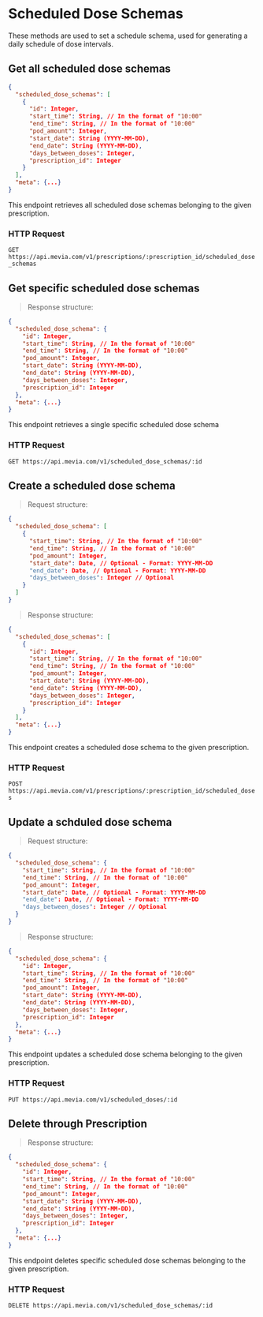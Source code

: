 # Scheduled Dose Schemas
These methods are used to set a schedule schema, used for generating a daily schedule of dose intervals.

## Get all scheduled dose schemas

```json
{
  "scheduled_dose_schemas": [
    {
      "id": Integer,
      "start_time": String, // In the format of "10:00"
      "end_time": String, // In the format of "10:00"
      "pod_amount": Integer,
      "start_date": String (YYYY-MM-DD),
      "end_date": String (YYYY-MM-DD),
      "days_between_doses": Integer,
      "prescription_id": Integer
    }
  ],
  "meta": {...}
}
```

This endpoint retrieves all scheduled dose schemas belonging to the given prescription.

### HTTP Request

`GET https://api.mevia.com/v1/prescriptions/:prescription_id/scheduled_dose_schemas`

## Get specific scheduled dose schemas

> Response structure:

```json
{
  "scheduled_dose_schema": {
    "id": Integer,
    "start_time": String, // In the format of "10:00"
    "end_time": String, // In the format of "10:00"
    "pod_amount": Integer,
    "start_date": String (YYYY-MM-DD),
    "end_date": String (YYYY-MM-DD),
    "days_between_doses": Integer,
    "prescription_id": Integer
  },
  "meta": {...}
}
```

This endpoint retrieves a single specific scheduled dose schema

### HTTP Request

`GET https://api.mevia.com/v1/scheduled_dose_schemas/:id`

## Create a scheduled dose schema

> Request structure:

```json
{
  "scheduled_dose_schema": [
    {
      "start_time": String, // In the format of "10:00"
      "end_time": String, // In the format of "10:00"
      "pod_amount": Integer,
      "start_date": Date, // Optional - Format: YYYY-MM-DD
      "end_date": Date, // Optional - Format: YYYY-MM-DD
      "days_between_doses": Integer // Optional
    }
  ]
}
```

> Response structure:

```json
{
  "scheduled_dose_schemas": [
    {
      "id": Integer,
      "start_time": String, // In the format of "10:00"
      "end_time": String, // In the format of "10:00"
      "pod_amount": Integer,
      "start_date": String (YYYY-MM-DD),
      "end_date": String (YYYY-MM-DD),
      "days_between_doses": Integer,
      "prescription_id": Integer
    }
  ],
  "meta": {...}
}
```

This endpoint creates a scheduled dose schema to the given prescription.

### HTTP Request

`POST https://api.mevia.com/v1/prescriptions/:prescription_id/scheduled_doses`

## Update a schduled dose schema

> Request structure:

```json
{
  "scheduled_dose_schema": {
    "start_time": String, // In the format of "10:00"
    "end_time": String, // In the format of "10:00"
    "pod_amount": Integer,
    "start_date": Date, // Optional - Format: YYYY-MM-DD
    "end_date": Date, // Optional - Format: YYYY-MM-DD
    "days_between_doses": Integer // Optional
  }
}
```

> Response structure:

```json
{
  "scheduled_dose_schema": {
    "id": Integer,
    "start_time": String, // In the format of "10:00"
    "end_time": String, // In the format of "10:00"
    "pod_amount": Integer,
    "start_date": String (YYYY-MM-DD),
    "end_date": String (YYYY-MM-DD),
    "days_between_doses": Integer,
    "prescription_id": Integer
  },
  "meta": {...}
}
```

This endpoint updates a scheduled dose schema belonging to the given prescription.

### HTTP Request

`PUT https://api.mevia.com/v1/scheduled_doses/:id`

## Delete through Prescription

> Response structure:

```json
{
  "scheduled_dose_schema": {
    "id": Integer,
    "start_time": String, // In the format of "10:00"
    "end_time": String, // In the format of "10:00"
    "pod_amount": Integer,
    "start_date": String (YYYY-MM-DD),
    "end_date": String (YYYY-MM-DD),
    "days_between_doses": Integer,
    "prescription_id": Integer
  },
  "meta": {...}
}
```

This endpoint deletes specific scheduled dose schemas belonging to the given prescription.

### HTTP Request

`DELETE https://api.mevia.com/v1/scheduled_dose_schemas/:id`
